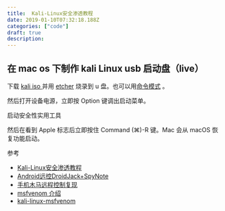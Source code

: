 ```yaml
---
title:  Kali-Linux安全渗透教程
date: 2019-01-10T07:32:18.188Z
categories: ["code"]
draft: true
description:
---
```


## 在 mac os 下制作 kali Linux usb 启动盘（live）

下载 [kali iso ](https://www.kali.org/get-kali/#kali-live) 并用 [etcher](https://www.balena.io/etcher/) 烧录到 u 盘。也可以用[命令模式](https://www.kali.org/docs/usb/live-usb-install-with-mac/) 。


然后打开设备电源，立即按 Option 键调出启动菜单。

启动安全性实用工具

然后在看到 Apple 标志后立即按住 Command (⌘)-R 键。Mac 会从 macOS 恢复功能启动。

参考  
- [Kali-Linux安全渗透教程](https://wizardforcel.gitbooks.io/daxueba-kali-linux-tutorial/content/)
- [Android远控DroidJack+SpyNote](https://zhuanlan.zhihu.com/p/26516555)
- [手机木马远程控制复现](https://blog.csdn.net/qq_29647709/article/details/79530468)
- [msfvenom 介绍](http://www.ko0zh1.cc/2017/07/27/msfvenom%E8%AF%A6%E8%A7%A3/)
- [kali-linux-msfvenom](https://zhuanlan.zhihu.com/p/27008235)
